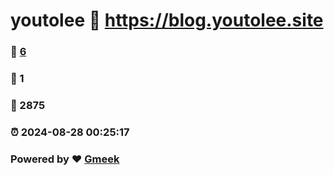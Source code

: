 # youtolee :link: https://blog.youtolee.site 
### :page_facing_up: [6](https://blog.youtolee.site/tag.html) 
### :speech_balloon: 1 
### :hibiscus: 2875 
### :alarm_clock: 2024-08-28 00:25:17 
### Powered by :heart: [Gmeek](https://github.com/Meekdai/Gmeek)
